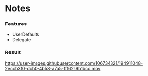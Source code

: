 # Notes

### Features 
- UserDefaults
- Delegate
### Result

https://user-images.githubusercontent.com/106734321/194911048-2eccb3f0-dcb0-4b58-a7a5-fff62a9b1bcc.mov

